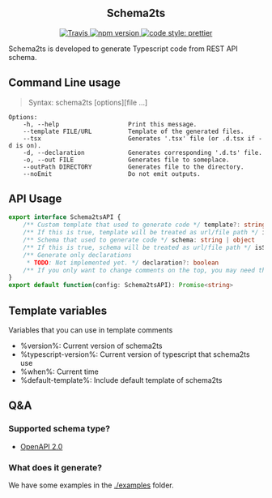 <h2 align="center">Schema2ts</h2>

<p align="center">
  <a href="https://travis-ci.org/Jack-Works/schema2tscode">
    <img alt="Travis" src="https://img.shields.io/travis/Jack-Works/schema2tscode.svg?style=flat-square">
  </a>
  <a href="https://www.npmjs.com/package/schema2ts">
    <img alt="npm version" src="https://img.shields.io/npm/v/schema2ts.svg?style=flat-square">
  </a>
  <a href="#badge">
    <img alt="code style: prettier" src="https://img.shields.io/badge/code_style-prettier-ff69b4.svg?style=flat-square">
  </a>
</p>

Schema2ts is developed to generate Typescript code from REST API schema.

## Command Line usage

> Syntax: schema2ts [options][file ...]

```
Options:
    -h, --help                   Print this message.
    --template FILE/URL          Template of the generated files.
    --tsx                        Generates '.tsx' file (or .d.tsx if -d is on).
    -d, --declaration            Generates corresponding '.d.ts' file.
    -o, --out FILE               Generates file to someplace.
    --outPath DIRECTORY          Generates file to the directory.
    --noEmit                     Do not emit outputs.
```

## API Usage

```typescript
export interface Schema2tsAPI {
    /** Custom template that used to generate code */ template?: string
    /** If this is true, template will be treated as url/file path */ isTemplateUrl?: boolean
    /** Schema that used to generate code */ schema: string | object
    /** If this is true, schema will be treated as url/file path */ isSchemaUrl?: boolean
    /** Generate only declarations
     * TODO: Not implemented yet. */ declaration?: boolean
    /** If you only want to change comments on the top, you may need this. */ customFileComment?: string
}
export default function(config: Schema2tsAPI): Promise<string>
```

## Template variables

Variables that you can use in template comments

* %version%: Current version of schema2ts
* %typescript-version%: Current version of typescript that schema2ts use
* %when%: Current time
* %default-template%: Include default template of schema2ts

## Q&A

### Supported schema type?

* [OpenAPI 2.0](https://github.com/OAI/OpenAPI-Specification/blob/master/versions/2.0.md)

### What does it generate?

We have some examples in the [./examples](./examples) folder.

